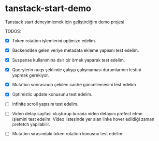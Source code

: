 # tanstack-start-demo
Tanstack start deneyimlemek için geliştirdiğim demo projesi

TODOS:
- [x] Token rotation işlemlerini optimize edelim.
- [x] Backendden gelen veriye metadata ekleme yapısını test edelim.
- [x] Suspense kullanımına dair bir örnek yaparak test edelim.
- [x] Querylerin nuqs şeklinde çalışıp çalışmaması durumlarının testini yapmak gerekiyor.
- [x] Mutation sonrasında çekilen cache güncellemesini test edelim
- [x] Optimistic update konusunu test edelim.
- [ ] Infinite scroll yapısını test edelim.
- [ ] Video detay sayfası oluşturup burada video detayını prefect etme işlemini test edelim. Video listesinde yer alan linke hover edildiği zaman prefetch yapılabilir.
- [ ] Mutation sırasındaki token rotation konusnu test edelim.

